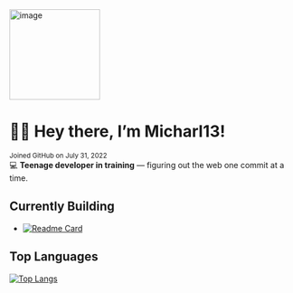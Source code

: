 <img width="160" height="160" alt="image" src="https://github.com/user-attachments/assets/eb150c32-8deb-4093-a931-c0b36a47e367" />

# 👋🏻 Hey there, I’m Micharl13!
<sub>Joined GitHub on July 31, 2022</sub>
<br>
💻 **Teenage developer in training** — figuring out the web one commit at a time.

## Currently Building

- [![Readme Card](https://github-readme-stats.vercel.app/api/pin/?username=micharl13&repo=Vector-front-end-framework)](https://github.com/anuraghazra/github-readme-stats)  

## Top Languages

[![Top Langs](https://github-readme-stats.vercel.app/api/top-langs/?username=micharl13&layout=donut-vertical)](https://github.com/anuraghazra/github-readme-stats)
